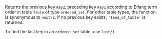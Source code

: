 Returns the previous key `Key2`, preceding key `Key1` according to Erlang term
order in table `Table` of type `ordered_set`. For other table types, the
function is synonymous to `next/2`. If no previous key exists, `'$end_of_table'`
is returned.

To find the last key in an `ordered_set` table, use `last/1`.
